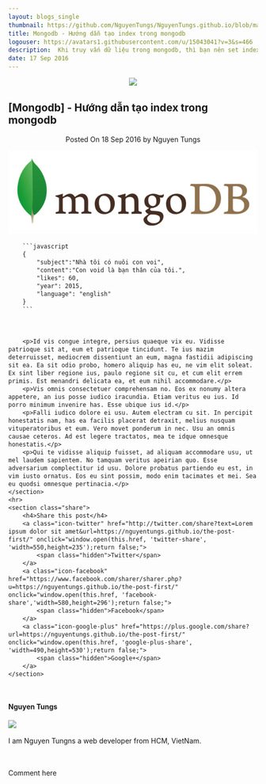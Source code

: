 ```yaml
---
layout: blogs_single
thumbnail: https://github.com/NguyenTungs/NguyenTungs.github.io/blob/master/assets/img/mongodb-logo.png?raw=true
title: Mongodb - Hướng dẫn tạo index trong mongodb
logouser: https://avatars1.githubusercontent.com/u/15043041?v=3&s=466
description:  Khi truy vấn dữ liệu trong mongodb, thì bạn nên set index cho các collection để được truy vấn nhanh hơn, và hiệu quả hơn. Sau đây mình sẽ hướng dẫn các bạn cách tạo , xoá, và tạo nhiều index trên một Collection.
date: 17 Sep 2016
---
```


<article class="post tag-article">
    <div align='center'><img class='post-top' src='https://avatars1.githubusercontent.com/u/15043041?v=3&s=466' /></div>
    <h1 class="post-title">[Mongodb] - Hướng dẫn tạo index trong mongodb</h1>
    <div align='center'>
        <span class="post-meta">
        Posted On <time datetime="2016-09-18">18 Sep 2016</time> by Nguyen Tungs
        </span>
    </div>
    <section class="post-content">
        <p><img src="https://github.com/NguyenTungs/NguyenTungs.github.io/blob/master/assets/img/mongodb-logo.png?raw=true" alt="" />
        </p>

        ```javascript
        {
            "subject":"Nhà tôi có nuôi con voi", 
            "content":"Con void là bạn thân của tôi.", 
            "likes": 60, 
            "year": 2015, 
            "language": "english"
        }
        ```
        
        
    
        <p>Id vis congue integre, persius quaeque vix eu. Vidisse patrioque sit at, eum et patrioque tincidunt. Te ius mazim deterruisset, mediocrem dissentiunt an eum, magna fastidii adipiscing sit ea. Ea sit odio probo, homero aliquip has eu, ne vim elit soleat. Ex sint liber regione ius, paulo regione sit cu, et cum elit errem primis. Est menandri delicata ea, et eum nihil accommodare.</p>
        <p>Vis omnis consectetuer comprehensam no. Eos ex nonumy altera appetere, an ius posse iudico iracundia. Etiam veritus eu ius. Id porro minimum invenire has. Esse ubique ius id.</p>
        <p>Falli iudico dolore ei usu. Autem electram cu sit. In percipit honestatis nam, has ea facilis placerat detraxit, melius nusquam vituperatoribus et eum. Vero movet ponderum in nec. Usu an omnis causae ceteros. Ad est legere tractatos, mea te idque omnesque honestatis.</p>
        <p>Qui te vidisse aliquip fuisset, ad aliquam accommodare usu, ut mel laudem sapientem. No tamquam veritus apeirian quo. Esse adversarium complectitur id usu. Dolore probatus partiendo eu est, in vim iusto ornatus. Eos eu sint possim, modo enim tacimates et mei. Sea eu quodsi omnesque pertinacia.</p>
    </section>
    <hr>
    <section class="share">
        <h4>Share this post</h4>
        <a class="icon-twitter" href="http://twitter.com/share?text=Lorem ipsum dolor sit amet&url=https://nguyentungs.github.io/the-post-first/" onclick="window.open(this.href, 'twitter-share', 'width=550,height=235');return false;">
            <span class="hidden">Twitter</span>
        </a>
        <a class="icon-facebook" href="https://www.facebook.com/sharer/sharer.php?u=https://nguyentungs.github.io/the-post-first/" onclick="window.open(this.href, 'facebook-share','width=580,height=296');return false;">
            <span class="hidden">Facebook</span>
        </a>
        <a class="icon-google-plus" href="https://plus.google.com/share?url=https://nguyentungs.github.io/the-post-first/" onclick="window.open(this.href, 'google-plus-share', 'width=490,height=530');return false;">
            <span class="hidden">Google+</span>
        </a>
    </section>
</article>
<br/>
<article class="post tag-article">
    <footer class="post-footer">
        <section class="author">
            <h4>Nguyen Tungs</h4>
            <img src='https://avatars1.githubusercontent.com/u/15043041?v=3&s=466' />
            <p>I am Nguyen Tungns a web developer from HCM, VietNam.</p>
        </section>
    </footer>
</article>
<br/>
<article class="post tag-article">
    <br/>
    <div id="disqus_thread">Comment here</div>
</article>
